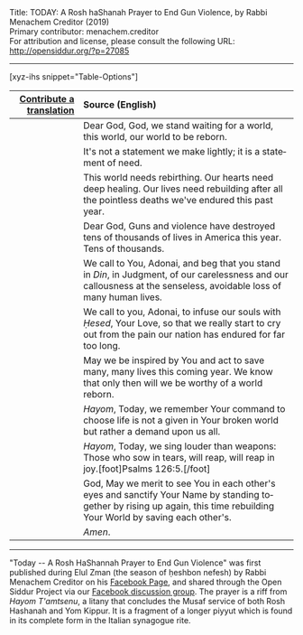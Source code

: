 <html>
<head></head>
<body>
Title: TODAY: A Rosh haShanah Prayer to End Gun Violence, by Rabbi Menachem Creditor (2019)<br />
Primary contributor: menachem.creditor<br />
For attribution and license, please consult the following URL: <a href="http://opensiddur.org/?p=27085">http://opensiddur.org/?p=27085</a>
<p />
<hr />

[xyz-ihs snippet="Table-Options"]<table style="margin-left: auto; margin-right: auto;" class="draggable">
<thead><tr><th id="x" style="text-align: right;"><a href="/translate/" target="_blank" rel="noopener">Contribute a translation</a></th><th style="text-align: left;">Source (English)</th></tr></thead>
<tbody>
<tr><td style="vertical-align:top;">
<div class="liturgy" lang="he">

</span></div></td>
 
<td style="vertical-align:top;">
<div class="english" lang="en">
Dear God,
God, we stand waiting for a world,
this world,
our world
to be reborn.
</div></td></tr>


<tr><td style="vertical-align:top;">
<div class="liturgy" lang="he">

</span></div></td>
 
<td style="vertical-align:top;">
<div class="english" lang="en">
It's not a statement we make lightly;
it is a statement of need.
</div></td></tr>


<tr><td style="vertical-align:top;">
<div class="liturgy" lang="he">

</span></div></td>
 
<td style="vertical-align:top;">
<div class="english" lang="en">
This world needs rebirthing.
Our hearts need deep healing.
Our lives need rebuilding
after all the pointless deaths
we've endured this past year.
</div></td></tr>


<tr><td style="vertical-align:top;">
<div class="liturgy" lang="he">

</span></div></td>
 
<td style="vertical-align:top;">
<div class="english" lang="en">
Dear God,
Guns and violence have destroyed
tens of thousands of lives
in America this year.
Tens of thousands.
</div></td></tr>


<tr><td style="vertical-align:top;">
<div class="liturgy" lang="he">

</span></div></td>
 
<td style="vertical-align:top;">
<div class="english" lang="en">
We call to You, Adonai,
and beg that you stand
in <em>Din</em>, in Judgment,
of our carelessness
and our callousness at the senseless,
avoidable loss of many human lives.
</div></td></tr>


<tr><td style="vertical-align:top;">
<div class="liturgy" lang="he">

</span></div></td>
 
<td style="vertical-align:top;">
<div class="english" lang="en">
We call to you, Adonai,
to infuse our souls
with <em>Ḥesed</em>, Your Love,
so that we really start to cry out
from the pain our nation has endured
for far too long.
</div></td></tr>


<tr><td style="vertical-align:top;">
<div class="liturgy" lang="he">

</span></div></td>
 
<td style="vertical-align:top;">
<div class="english" lang="en">
May we be inspired by You
and act to save many, many lives this coming year.
We know that only then
will we be worthy of a world reborn.
</div></td></tr>


<tr><td style="vertical-align:top;">
<div class="liturgy" lang="he">

</span></div></td>
 
<td style="vertical-align:top;">
<div class="english" lang="en">
<em>Hayom</em>, Today,
we remember Your command to choose life
is not a given in Your broken world
but rather a demand
upon us all.
</div></td></tr>


<tr><td style="vertical-align:top;">
<div class="liturgy" lang="he">

</span></div></td>
 
<td style="vertical-align:top;">
<div class="english" lang="en">
<em>Hayom</em>, Today,
we sing louder than weapons:
Those who sow in tears,
will reap, will reap in joy.[foot]Psalms 126:5.[/foot]
</div></td></tr>


<tr><td style="vertical-align:top;">
<div class="liturgy" lang="he">

</span></div></td>
 
<td style="vertical-align:top;">
<div class="english" lang="en">
God, May we merit to see You
in each other's eyes
and sanctify Your Name
by standing together
by rising up again,
this time rebuilding Your World
by saving each other's.
</div></td></tr>


<tr><td style="vertical-align:top;">
<div class="liturgy" lang="he">

</span></div></td>
 
<td style="vertical-align:top;">
<div class="english" lang="en">
<em>Amen</em>.
</div></td></tr>
</tbody></table>

<hr />

"Today -- A Rosh HaShannah Prayer to End Gun Violence" was first published during Elul Zman (the season of ḥeshbon nefesh) by Rabbi Menachem Creditor on his <a href="https://www.facebook.com/menachemcreditor/photos/a.451476628329602/1774580169352568/?type=3">Facebook Page</a>, and shared through the Open Siddur Project via our <a href="https://www.facebook.com/groups/opensiddur/permalink/10156851021207746/">Facebook discussion group</a>. The prayer is a riff from <em>Hayom T'amtsenu</em>, a litany that concludes the Musaf service of both Rosh Hashanah and Yom Kippur. It is a fragment of a longer piyyut which is found in its complete form in the Italian synagogue rite.
</body>
</html>
